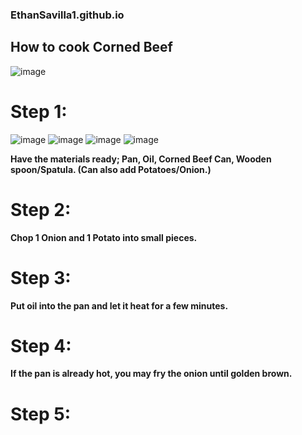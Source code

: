 ### EthanSavilla1.github.io 
## **How to cook Corned Beef** ##

![image](https://user-images.githubusercontent.com/118233926/203455410-b06689b5-8205-4434-a286-5650620dae04.png)

# Step 1: 
![image](https://user-images.githubusercontent.com/118233926/203452541-8444e028-6ef8-4042-ac94-caaebfb55bce.png) ![image](https://user-images.githubusercontent.com/118233926/203452656-66df1aaa-7116-4f74-89d2-83aa79d4c97c.png) ![image](https://user-images.githubusercontent.com/118233926/203452742-c25c5c62-11c9-4fcd-9fc6-e902708c96d8.png) ![image](https://user-images.githubusercontent.com/118233926/203452912-700f59b1-a8d8-46ae-81b4-d9c9dbab42d1.png)

**Have the materials ready; Pan, Oil, Corned Beef Can, Wooden spoon/Spatula. (Can also add Potatoes/Onion.)**

# Step 2:
**Chop 1 Onion and 1 Potato into small pieces.**

# Step 3:
**Put oil into the pan and let it heat for a few minutes.**

# Step 4:
**If the pan is already hot, you may fry the onion until golden brown.**

# Step 5:


